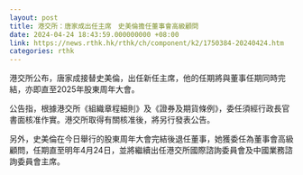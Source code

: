 ```yaml
---
layout: post
title: 港交所：唐家成出任主席　史美倫擔任董事會高級顧問
date: 2024-04-24 18:43:59.000000000 +08:00
link: https://news.rthk.hk/rthk/ch/component/k2/1750384-20240424.htm
categories: rthk
---
```


港交所公布，唐家成接替史美倫，出任新任主席，他的任期將與董事任期同時完結，亦即直至2025年股東周年大會。

公告指，根據港交所《組織章程細則》及《證券及期貨條例》，委任須經行政長官書面核准作實。港交所取得有關核准後，將另行發表公告。

另外，史美倫在今日舉行的股東周年大會完結後退任董事，她獲委任為董事會高級顧問，任期直至明年4月24日，並將繼續出任港交所國際諮詢委員會及中國業務諮詢委員會主席。
